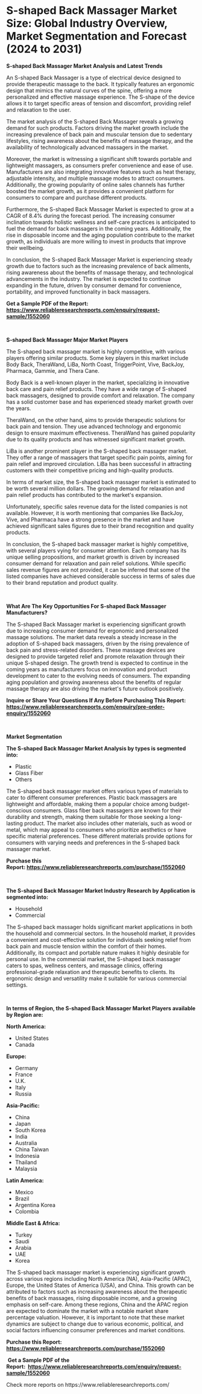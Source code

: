 <p><h1>S-shaped Back Massager Market Size: Global Industry Overview, Market Segmentation and Forecast (2024 to 2031)</h1></p><p><strong>S-shaped Back Massager Market Analysis and Latest Trends</strong></p>
<p><p>An S-shaped Back Massager is a type of electrical device designed to provide therapeutic massage to the back. It typically features an ergonomic design that mimics the natural curves of the spine, offering a more personalized and effective massage experience. The S-shape of the device allows it to target specific areas of tension and discomfort, providing relief and relaxation to the user.</p><p>The market analysis of the S-shaped Back Massager reveals a growing demand for such products. Factors driving the market growth include the increasing prevalence of back pain and muscular tension due to sedentary lifestyles, rising awareness about the benefits of massage therapy, and the availability of technologically advanced massagers in the market.</p><p>Moreover, the market is witnessing a significant shift towards portable and lightweight massagers, as consumers prefer convenience and ease of use. Manufacturers are also integrating innovative features such as heat therapy, adjustable intensity, and multiple massage modes to attract consumers. Additionally, the growing popularity of online sales channels has further boosted the market growth, as it provides a convenient platform for consumers to compare and purchase different products.</p><p>Furthermore, the S-shaped Back Massager Market is expected to grow at a CAGR of 8.4% during the forecast period. The increasing consumer inclination towards holistic wellness and self-care practices is anticipated to fuel the demand for back massagers in the coming years. Additionally, the rise in disposable income and the aging population contribute to the market growth, as individuals are more willing to invest in products that improve their wellbeing.</p><p>In conclusion, the S-shaped Back Massager Market is experiencing steady growth due to factors such as the increasing prevalence of back ailments, rising awareness about the benefits of massage therapy, and technological advancements in the industry. The market is expected to continue expanding in the future, driven by consumer demand for convenience, portability, and improved functionality in back massagers.</p></p>
<p><strong>Get a Sample PDF of the Report:&nbsp; <a href="https://www.reliableresearchreports.com/enquiry/request-sample/1552060">https://www.reliableresearchreports.com/enquiry/request-sample/1552060</a></strong></p>
<p>&nbsp;</p>
<p><strong>S-shaped Back Massager Major Market Players</strong></p>
<p><p>The S-shaped back massager market is highly competitive, with various players offering similar products. Some key players in this market include Body Back, TheraWand, LiBa, North Coast, TriggerPoint, Vive, BackJoy, Pharmaca, Gammie, and Thera Cane.</p><p>Body Back is a well-known player in the market, specializing in innovative back care and pain relief products. They have a wide range of S-shaped back massagers, designed to provide comfort and relaxation. The company has a solid customer base and has experienced steady market growth over the years.</p><p>TheraWand, on the other hand, aims to provide therapeutic solutions for back pain and tension. They use advanced technology and ergonomic design to ensure maximum effectiveness. TheraWand has gained popularity due to its quality products and has witnessed significant market growth.</p><p>LiBa is another prominent player in the S-shaped back massager market. They offer a range of massagers that target specific pain points, aiming for pain relief and improved circulation. LiBa has been successful in attracting customers with their competitive pricing and high-quality products.</p><p>In terms of market size, the S-shaped back massager market is estimated to be worth several million dollars. The growing demand for relaxation and pain relief products has contributed to the market's expansion.</p><p>Unfortunately, specific sales revenue data for the listed companies is not available. However, it is worth mentioning that companies like BackJoy, Vive, and Pharmaca have a strong presence in the market and have achieved significant sales figures due to their brand recognition and quality products.</p><p>In conclusion, the S-shaped back massager market is highly competitive, with several players vying for consumer attention. Each company has its unique selling propositions, and market growth is driven by increased consumer demand for relaxation and pain relief solutions. While specific sales revenue figures are not provided, it can be inferred that some of the listed companies have achieved considerable success in terms of sales due to their brand reputation and product quality.</p></p>
<p>&nbsp;</p>
<p><strong>What Are The Key Opportunities For S-shaped Back Massager Manufacturers?</strong></p>
<p><p>The S-shaped Back Massager market is experiencing significant growth due to increasing consumer demand for ergonomic and personalized massage solutions. The market data reveals a steady increase in the adoption of S-shaped back massagers, driven by the rising prevalence of back pain and stress-related disorders. These massage devices are designed to provide targeted relief and promote relaxation through their unique S-shaped design. The growth trend is expected to continue in the coming years as manufacturers focus on innovation and product development to cater to the evolving needs of consumers. The expanding aging population and growing awareness about the benefits of regular massage therapy are also driving the market's future outlook positively.</p></p>
<p><strong>Inquire or Share Your Questions If Any Before Purchasing This Report: <a href="https://www.reliableresearchreports.com/enquiry/pre-order-enquiry/1552060">https://www.reliableresearchreports.com/enquiry/pre-order-enquiry/1552060</a></strong></p>
<p>&nbsp;</p>
<p><strong>Market Segmentation</strong></p>
<p><strong>The S-shaped Back Massager Market Analysis by types is segmented into:</strong></p>
<p><ul><li>Plastic</li><li>Glass Fiber</li><li>Others</li></ul></p>
<p><p>The S-shaped back massager market offers various types of materials to cater to different consumer preferences. Plastic back massagers are lightweight and affordable, making them a popular choice among budget-conscious consumers. Glass fiber back massagers are known for their durability and strength, making them suitable for those seeking a long-lasting product. The market also includes other materials, such as wood or metal, which may appeal to consumers who prioritize aesthetics or have specific material preferences. These different materials provide options for consumers with varying needs and preferences in the S-shaped back massager market.</p></p>
<p><strong>Purchase this Report:&nbsp;<a href="https://www.reliableresearchreports.com/purchase/1552060">https://www.reliableresearchreports.com/purchase/1552060</a></strong></p>
<p>&nbsp;</p>
<p><strong>The S-shaped Back Massager Market Industry Research by Application is segmented into:</strong></p>
<p><ul><li>Household</li><li>Commercial</li></ul></p>
<p><p>The S-shaped back massager holds significant market applications in both the household and commercial sectors. In the household market, it provides a convenient and cost-effective solution for individuals seeking relief from back pain and muscle tension within the comfort of their homes. Additionally, its compact and portable nature makes it highly desirable for personal use. In the commercial market, the S-shaped back massager caters to spas, wellness centers, and massage clinics, offering professional-grade relaxation and therapeutic benefits to clients. Its ergonomic design and versatility make it suitable for various commercial settings.</p></p>
<p>&nbsp;</p>
<p><strong>In terms of Region, the S-shaped Back Massager Market Players available by Region are:</strong></p>
<p>
    <p> <strong> North America: </strong>
        <ul>
            <li>United States</li>
            <li>Canada</li>
        </ul>
        </p> 
    <p> <strong> Europe: </strong>
        <ul>
            <li>Germany</li>
            <li>France</li>
            <li>U.K.</li>
            <li>Italy</li>
            <li>Russia</li>
        </ul>
        </p> 
    <p> <strong> Asia-Pacific: </strong>
        <ul>
            <li>China</li>
            <li>Japan</li>
            <li>South Korea</li>
            <li>India</li>
            <li>Australia</li>
            <li>China Taiwan</li>
            <li>Indonesia</li>
            <li>Thailand</li>
            <li>Malaysia</li>
        </ul>
        </p> 
    <p> <strong> Latin America: </strong>
        <ul>
            <li>Mexico</li>
            <li>Brazil</li>
            <li>Argentina Korea</li>
            <li>Colombia</li>
        </ul>
        </p> 
    <p> <strong> Middle East & Africa: </strong>
        <ul>
            <li>Turkey</li>
            <li>Saudi</li>
            <li>Arabia</li>
            <li>UAE</li>
            <li>Korea</li>
        </ul>
    </p>
    </p>
<p><p>The S-shaped back massager market is experiencing significant growth across various regions including North America (NA), Asia-Pacific (APAC), Europe, the United States of America (USA), and China. This growth can be attributed to factors such as increasing awareness about the therapeutic benefits of back massages, rising disposable income, and a growing emphasis on self-care. Among these regions, China and the APAC region are expected to dominate the market with a notable market share percentage valuation. However, it is important to note that these market dynamics are subject to change due to various economic, political, and social factors influencing consumer preferences and market conditions.</p></p>
<p><strong>Purchase this Report: <a href="https://www.reliableresearchreports.com/purchase/1552060">https://www.reliableresearchreports.com/purchase/1552060</a></strong></p>
<p>&nbsp;<strong>Get a Sample PDF of the Report:&nbsp;&nbsp;<a href="https://www.reliableresearchreports.com/enquiry/request-sample/1552060">https://www.reliableresearchreports.com/enquiry/request-sample/1552060</a></strong></p>
<p><strong></strong></p>
<p>Check more reports on https://www.reliableresearchreports.com/</p>